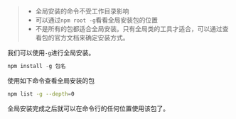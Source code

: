 > - 全局安装的命令不受工作目录影响
> - 可以通过`npm root -g`看看全局安装包的位置
> - 不是所有的包都适合全局安装。只有全局类的工具才适合，可以通过查看包的官方文档来确定安装方式。

我们可以使用`-g`进行全局安装。
```js
npm install -g 包名
```

使用如下命令查看全局安装的包
```bash
npm list -g --depth=0
```

全局安装完成之后就可以在命令行的任何位置使用该包了。